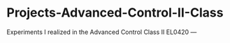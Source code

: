 # Projects-Advanced-Control-II-Class
Experiments I realized in the Advanced Control Class II EL0420 — 
